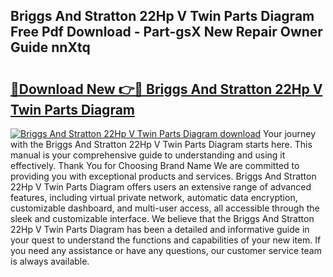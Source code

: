 ## Briggs And Stratton 22Hp V Twin Parts Diagram Free Pdf Download - Part-gsX New Repair Owner Guide nnXtq

# <h2><a href="http://dfmzm1.blite.top/?on=Briggs+And+Stratton+22Hp+V+Twin+Parts+Diagram">🔗Download New 👉🔴 Briggs And Stratton 22Hp V Twin Parts Diagram</a></h2>

[![Briggs And Stratton 22Hp V Twin Parts Diagram download](https://i.imgur.com/lujVjoI.png)](http://dfmzm1.blite.top/?on=Briggs+And+Stratton+22Hp+V+Twin+Parts+Diagram)
Your journey with the Briggs And Stratton 22Hp V Twin Parts Diagram starts here. This manual is your comprehensive guide to understanding and using it effectively. Thank You for Choosing Brand Name We are committed to providing you with exceptional products and services. Briggs And Stratton 22Hp V Twin Parts Diagram offers users an extensive range of advanced features, including virtual private network, automatic data encryption, customizable dashboard, and multi-user access, all accessible through the sleek and customizable interface. We believe that the Briggs And Stratton 22Hp V Twin Parts Diagram has been a detailed and informative guide in your quest to understand the functions and capabilities of your new item. If you need any assistance or have any questions, our customer service team is always available.
